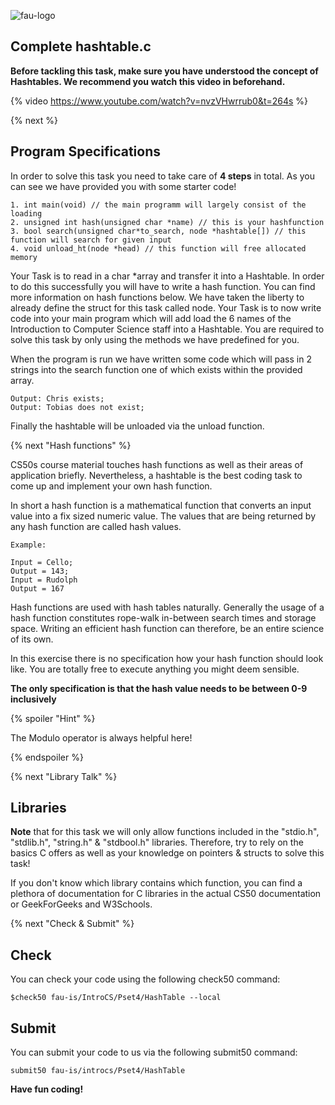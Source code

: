 ![fau-logo](https://www.fau.de/files/2016/02/fb-ww-logo-preview.jpg)

## Complete hashtable.c

**Before tackling this task, make sure you have understood the concept of Hashtables.
We recommend you watch this video in beforehand.**

{% video https://www.youtube.com/watch?v=nvzVHwrrub0&t=264s %}

{% next %}

## Program Specifications

In order to solve this task you need to take care of **4 steps** in total. As you can see we have provided
you with some starter code! 

~~~
1. int main(void) // the main programm will largely consist of the loading
2. unsigned int hash(unsigned char *name) // this is your hashfunction
3. bool search(unsigned char*to_search, node *hashtable[]) // this function will search for given input
4. void unload_ht(node *head) // this function will free allocated memory
~~~

Your Task is to read in a char *array and transfer it into a Hashtable. In order
to do this successfully you will have to write a hash function. You can find more information on
hash functions below. 
We have taken the liberty to already define the struct for this task called node. 
Your Task is to now write code into your main program which will add load
the 6 names of the Introduction to Computer Science staff into a Hashtable. 
You are required to solve this task by only using the methods we have predefined for you.

When the program is run we have written some code which will pass in 2 strings into the
search function one of which exists within the provided array.
~~~
Output: Chris exists;
Output: Tobias does not exist;
~~~

Finally the hashtable will be unloaded via the unload function.

{% next "Hash functions" %}

CS50s course material touches hash functions as well as their areas of application briefly.
Nevertheless, a hashtable is the best coding task to come up and implement your own hash function.

In short a hash function is a mathematical function that converts an input value into a fix sized
numeric value. The values that are being returned by any hash function are called hash values. 
~~~
Example:

Input = Cello;
Output = 143;
Input = Rudolph
Output = 167
~~~

Hash functions are used with hash tables naturally. Generally the usage of a hash function constitutes 
rope-walk in-between search times and storage space. Writing an efficient hash function can therefore, 
be an entire science of its own. 

In this exercise there is no specification how your hash function should look like. You are totally free
to execute anything you might deem sensible.

**The only specification is that the hash value needs to be between 0-9 inclusively**

{% spoiler "Hint" %}

The Modulo operator is always helpful here!
 
{% endspoiler %}


{% next "Library Talk" %}

## Libraries

**Note** that for this task we will only allow functions included in the "stdio.h", "stdlib.h", "string.h" & "stdbool.h" 
libraries. Therefore, try to rely on the basics C offers as well as your knowledge on pointers & structs 
to solve this task!

If you don't know which library contains which function, you can find a plethora of documentation for C libraries 
in the actual CS50 documentation or GeekForGeeks and W3Schools.

{% next "Check & Submit" %}

## Check 

You can check your code using the following check50 command:

~~~
$check50 fau-is/IntroCS/Pset4/HashTable --local
~~~

## Submit

You can submit your code to us via the following submit50 command:

~~~
submit50 fau-is/introcs/Pset4/HashTable
~~~

**Have fun coding!**
